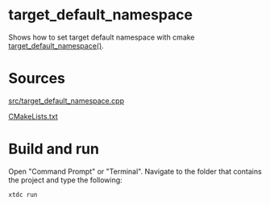 # target_default_namespace

Shows how to set target default namespace with cmake [target_default_namespace()](https://gammasoft71.github.io/xtd/reference_guides/latest/_c_make_commands.html#TargetDefaultNamespaceSubSection).

# Sources

[src/target_default_namespace.cpp](src/target_default_namespace.cpp)

[CMakeLists.txt](CMakeLists.txt)

# Build and run

Open "Command Prompt" or "Terminal". Navigate to the folder that contains the project and type the following:

```shell
xtdc run
```
